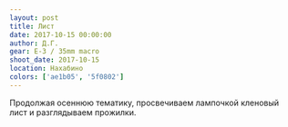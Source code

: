 ```yaml
---
layout: post
title: Лист
date: 2017-10-15 00:00:00
author: Д.Г.
gear: E-3 / 35mm macro
shoot_date: 2017-10-15
location: Нахабино
colors: ['ae1b05', '5f0802']
---
```

Продолжая осеннюю тематику, просвечиваем лампочкой кленовый лист и разглядываем прожилки.

